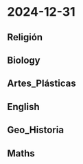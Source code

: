 # 2024-12-31 <!-- markmap: foldAll -->

## Religión

## Biology

## Artes_Plásticas

## English

## Geo_Historia

## Maths

